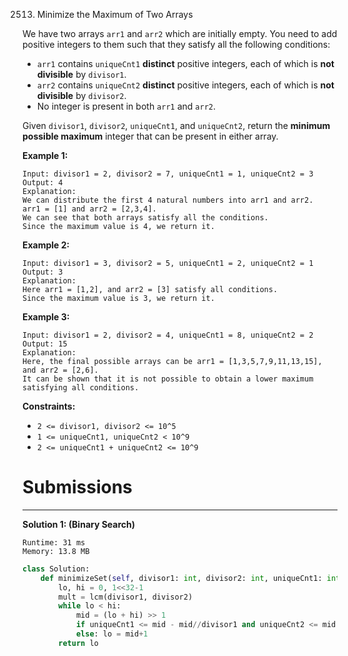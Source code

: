 2513. Minimize the Maximum of Two Arrays

We have two arrays `arr1` and `arr2` which are initially empty. You need to add positive integers to them such that they satisfy all the following conditions:

* `arr1` contains `uniqueCnt1` **distinct** positive integers, each of which is **not divisible** by `divisor1`.
* `arr2` contains `uniqueCnt2` **distinct** positive integers, each of which is **not divisible** by `divisor2`.
* No integer is present in both `arr1` and `arr2`.

Given `divisor1`, `divisor2`, `uniqueCnt1`, and `uniqueCnt2`, return the **minimum possible maximum** integer that can be present in either array.

 

**Example 1:**
```
Input: divisor1 = 2, divisor2 = 7, uniqueCnt1 = 1, uniqueCnt2 = 3
Output: 4
Explanation: 
We can distribute the first 4 natural numbers into arr1 and arr2.
arr1 = [1] and arr2 = [2,3,4].
We can see that both arrays satisfy all the conditions.
Since the maximum value is 4, we return it.
```

**Example 2:**
```
Input: divisor1 = 3, divisor2 = 5, uniqueCnt1 = 2, uniqueCnt2 = 1
Output: 3
Explanation: 
Here arr1 = [1,2], and arr2 = [3] satisfy all conditions.
Since the maximum value is 3, we return it.
```

**Example 3:**
```
Input: divisor1 = 2, divisor2 = 4, uniqueCnt1 = 8, uniqueCnt2 = 2
Output: 15
Explanation: 
Here, the final possible arrays can be arr1 = [1,3,5,7,9,11,13,15], and arr2 = [2,6].
It can be shown that it is not possible to obtain a lower maximum satisfying all conditions. 
```

**Constraints:**

* `2 <= divisor1, divisor2 <= 10^5`
* `1 <= uniqueCnt1, uniqueCnt2 < 10^9`
* `2 <= uniqueCnt1 + uniqueCnt2 <= 10^9`

# Submissions
---
**Solution 1: (Binary Search)**
```
Runtime: 31 ms
Memory: 13.8 MB
```
```python
class Solution:
    def minimizeSet(self, divisor1: int, divisor2: int, uniqueCnt1: int, uniqueCnt2: int) -> int:
        lo, hi = 0, 1<<32-1
        mult = lcm(divisor1, divisor2)
        while lo < hi: 
            mid = (lo + hi) >> 1
            if uniqueCnt1 <= mid - mid//divisor1 and uniqueCnt2 <= mid - mid//divisor2 and uniqueCnt1+uniqueCnt2 <= mid - mid//mult: hi = mid
            else: lo = mid+1
        return lo
```
